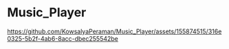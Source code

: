 # Music_Player

https://github.com/KowsalyaPeraman/Music_Player/assets/155874515/316e0325-5b2f-4ab6-8acc-dbec255542be

